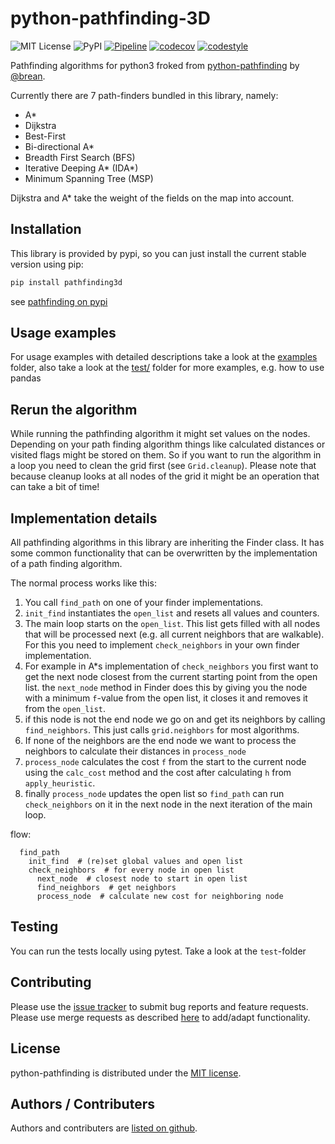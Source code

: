# python-pathfinding-3D

![MIT License](https://img.shields.io/github/license/harisankar95/python-pathfinding-3d)
![PyPI](https://img.shields.io/pypi/v/pathfinding3d)
[![Pipeline](https://github.com/harisankar95/python-pathfinding-3D/actions/workflows/test-main.yml/badge.svg?branch=main)](https://github.com/harisankar95/python-pathfinding-3D/actions/workflows/test-main.yml)
[![codecov](https://codecov.io/gh/harisankar95/python-pathfinding-3D/branch/main/graph/badge.svg?token=ZQZQZQZQZQ)](https://codecov.io/gh/harisankar95/python-pathfinding-3D)
[![codestyle](https://img.shields.io/badge/code%20style-black-000000.svg)](https://github.com/psf/black)

Pathfinding algorithms for python3 froked from [python-pathfinding](https://github.com/brean/python-pathfinding) by [@brean](https://github.com/brean).

Currently there are 7 path-finders bundled in this library, namely:

- A*
- Dijkstra
- Best-First
- Bi-directional A*
- Breadth First Search (BFS)
- Iterative Deeping A\* (IDA*)
- Minimum Spanning Tree (MSP)

Dijkstra and A* take the weight of the fields on the map into account.

## Installation

This library is provided by pypi, so you can just install the current stable version using pip:

```python
pip install pathfinding3d
```

see [pathfinding on pypi](https://pypi.org/project/pathfinding3d/)

## Usage examples

For usage examples with detailed descriptions take a look at the [examples](examples/) folder, also take a look at the [test/](test/) folder for more examples, e.g. how to use pandas

## Rerun the algorithm

While running the pathfinding algorithm it might set values on the nodes. Depending on your path finding algorithm things like calculated distances or visited flags might be stored on them. So if you want to run the algorithm in a loop you need to clean the grid first (see `Grid.cleanup`). Please note that because cleanup looks at all nodes of the grid it might be an operation that can take a bit of time!

## Implementation details

All pathfinding algorithms in this library are inheriting the Finder class. It has some common functionality that can be overwritten by the implementation of a path finding algorithm.

The normal process works like this:

1. You call `find_path` on one of your finder implementations.
1. `init_find` instantiates the `open_list` and resets all values and counters.
1. The main loop starts on the `open_list`. This list gets filled with all nodes that will be processed next (e.g. all current neighbors that are walkable). For this you need to implement `check_neighbors` in your own finder implementation.
1. For example in A*s implementation of `check_neighbors` you first want to get the next node closest from the current starting point from the open list. the `next_node` method in Finder does this by giving you the node with a minimum `f`-value from the open list, it closes it and removes it from the `open_list`.
1. if this node is not the end node we go on and get its neighbors by calling `find_neighbors`. This just calls `grid.neighbors` for most algorithms.
1. If none of the neighbors are the end node we want to process the neighbors to calculate their distances in `process_node`
1. `process_node` calculates the cost `f` from the start to the current node using the `calc_cost` method and the cost after calculating `h` from `apply_heuristic`.
1. finally `process_node` updates the open list so `find_path` can run `check_neighbors` on it in the next node in the next iteration of the main loop.

flow:

```pseudo
  find_path
    init_find  # (re)set global values and open list
    check_neighbors  # for every node in open list
      next_node  # closest node to start in open list
      find_neighbors  # get neighbors
      process_node  # calculate new cost for neighboring node
```

## Testing

You can run the tests locally using pytest. Take a look at the `test`-folder

## Contributing

Please use the [issue tracker](https://github.com/harisankar95/python-pathfinding-3D/issues) to submit bug reports and feature requests. Please use merge requests as described [here](/CONTRIBUTING.md) to add/adapt functionality.

## License

python-pathfinding is distributed under the [MIT license](https://opensource.org/licenses/MIT).

## Authors / Contributers

Authors and contributers are [listed on github](https://github.com/harisankar95/python-pathfinding-3D/graphs/contributors).
